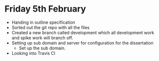 # Friday 5th February

* Handing in outline specification
* Sorted out the git repo with all the files
* Created a new branch called development which all development work and spike work will branch off.
* Setting up sub domain and server for configuration for the dissertation
  * Set up the sub domain.
* Looking into Travis CI 
